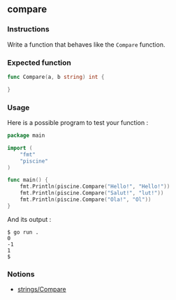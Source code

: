 ## compare

### Instructions

Write a function that behaves like the `Compare` function.

### Expected function

```go
func Compare(a, b string) int {

}
```

### Usage

Here is a possible program to test your function :

```go
package main

import (
	"fmt"
	"piscine"
)

func main() {
	fmt.Println(piscine.Compare("Hello!", "Hello!"))
	fmt.Println(piscine.Compare("Salut!", "lut!"))
	fmt.Println(piscine.Compare("Ola!", "Ol"))
}
```

And its output :

```console
$ go run .
0
-1
1
$
```

### Notions

- [strings/Compare](https://golang.org/pkg/strings/#Compare)
